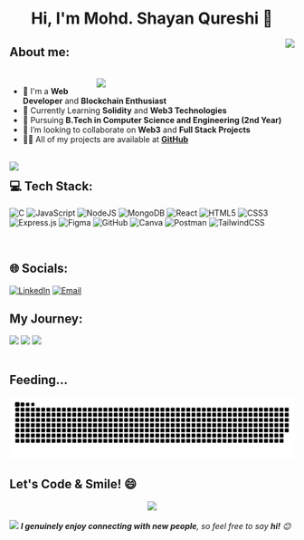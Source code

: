 <h1 align="center">Hi, I'm Mohd. Shayan Qureshi 👋</h1>
<img align="right" src="https://visitcount.itsvg.in/api?id=MohdShayan&label=Profile%20Views&color=0&pretty=false" />



## About me:
</br>
<img align="right" src="https://user-images.githubusercontent.com/74038190/225813708-98b745f2-7d22-48cf-9150-083f1b00d6c9.gif" width="350">

- 🔭 I'm a **Web Developer** and **Blockchain Enthusiast**
- 🌱 Currently Learning **Solidity** and **Web3 Technologies**
- 🌱 Pursuing **B.Tech in Computer Science and Engineering (2nd Year)**
- 👯 I’m looking to collaborate on **Web3** and **Full Stack Projects**
- 👨‍💻 All of my projects are available at [**GitHub**](https://github.com/MohdShayan/)
</br>

<img align="left" src="https://user-images.githubusercontent.com/74038190/212284087-bbe7e430-757e-4901-90bf-4cd2ce3e1852.gif" width="40">


## 💻 Tech Stack:



![C](https://img.shields.io/badge/c-%2300599C.svg?style=for-the-badge&logo=c&logoColor=white) 
![JavaScript](https://img.shields.io/badge/javascript-%23323330.svg?style=for-the-badge&logo=javascript&logoColor=%23F7DF1E) 
![NodeJS](https://img.shields.io/badge/node.js-6DA55F?style=for-the-badge&logo=node.js&logoColor=white) 
![MongoDB](https://img.shields.io/badge/MongoDB-%234ea94b.svg?style=for-the-badge&logo=mongodb&logoColor=white) 
![React](https://img.shields.io/badge/react-%2320232a.svg?style=for-the-badge&logo=react&logoColor=%2361DAFB) 
![HTML5](https://img.shields.io/badge/html5-%23E34F26.svg?style=for-the-badge&logo=html5&logoColor=white) 
![CSS3](https://img.shields.io/badge/css3-%231572B6.svg?style=for-the-badge&logo=css3&logoColor=white) 
![Express.js](https://img.shields.io/badge/express.js-%23404d59.svg?style=for-the-badge&logo=express&logoColor=%2361DAFB) 
![Figma](https://img.shields.io/badge/figma-%23F24E1E.svg?style=for-the-badge&logo=figma&logoColor=white) 
![GitHub](https://img.shields.io/badge/github-%23121011.svg?style=for-the-badge&logo=github&logoColor=white) 
![Canva](https://img.shields.io/badge/Canva-%2300C4CC.svg?style=for-the-badge&logo=Canva&logoColor=white) 
![Postman](https://img.shields.io/badge/Postman-FF6C37?style=for-the-badge&logo=postman&logoColor=white) 
![TailwindCSS](https://img.shields.io/badge/tailwindcss-%2338B2AC.svg?style=for-the-badge&logo=tailwind-css&logoColor=white)

</br>

## 🌐 Socials:
[![LinkedIn](https://img.shields.io/badge/LinkedIn-%230077B5.svg?logo=linkedin&logoColor=white)](https://linkedin.com/in/mohdshayan)  [![Email](https://img.shields.io/badge/Email-D14836?logo=gmail&logoColor=white)](mailto:shayanqureshi2411@gmail.com)



## My Journey:
<div>
  <img width="440px" src="https://github-readme-stats.vercel.app/api?username=MohdShayan&show_icons=true&theme=tokyonight" />
  <img width="385px" src="https://github-readme-stats.vercel.app/api/top-langs/?username=MohdShayan&layout=compact&theme=tokyonight" />
  <img width="385px" src="https://github-readme-streak-stats.herokuapp.com/?user=MohdShayan&theme=tokyonight" />
</div>

</br>

## Feeding...
<picture>
  <source media="(prefers-color-scheme: dark)" srcset="https://raw.githubusercontent.com/MohdShayan/MohdShayan/output/github-snake-dark.svg" />
  <source media="(prefers-color-scheme: light)" srcset="https://raw.githubusercontent.com/MohdShayan//MohdShayan/output/github-snake.svg" />
  <img alt="github-snake" src="https://raw.githubusercontent.com/MohdShayan/MohdShayan/output/github-snake.svg" />
</picture>

</br>

## Let's Code & Smile! 😄

<p align="center">
  <img src="https://user-images.githubusercontent.com/74038190/216644497-1951db19-8f3d-4e44-ac08-8e9d7e0d94a7.gif" width="300">
</p>

<img src="https://media.giphy.com/media/LnQjpWaON8nhr21vNW/giphy.gif" width="60"> <em><b>I genuinely enjoy connecting with new people</b>, so feel free to say <b>hi!</b> 😊</em>
